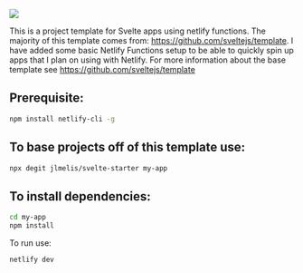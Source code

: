 <a href="https://app.netlify.com/start/deploy?repository=https://github.com/jlmelis/svelte-starter"><img src="https://www.netlify.com/img/deploy/button.svg"></a>

This is a project template for Svelte apps using netlify functions. The majority of this template comes from:  https://github.com/sveltejs/template. I have added some basic Netlify Functions setup to be able to quickly spin up apps that I plan on using with Netlify. For more information about the base template see https://github.com/sveltejs/template


## Prerequisite:

```bash
npm install netlify-cli -g
```

## To base projects off of this template use: 

```bash
npx degit jlmelis/svelte-starter my-app
```

## To install dependencies:

```bash
cd my-app
npm install
```

To run use:

```bash
netlify dev
```
